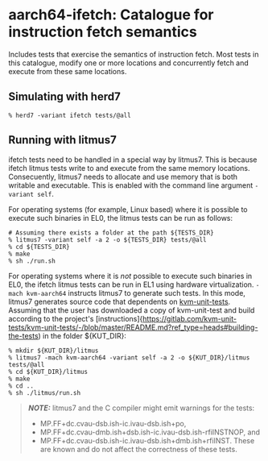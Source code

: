 aarch64-ifetch: Catalogue for instruction fetch semantics
=========================================================

Includes tests that exercise the semantics of instruction fetch. Most
tests in this catalogue, modify one or more locations and concurrently
fetch and execute from these same locations.

Simulating with herd7
---------------------

    % herd7 -variant ifetch tests/@all

Running with litmus7
--------------------

ifetch tests need to be handled in a special way by litmus7. This is
because ifetch litmus tests write to and execute from the same memory
locations. Consecuently, litmus7 needs to allocate and use memory that
is both writable and executable. This is enabled with the command line
argument `-variant self`.

For operating systems (for example, Linux based) where it is
possible to execute such binaries in EL0, the litmus tests can be run
as follows:

    # Assuming there exists a folder at the path ${TESTS_DIR}
    % litmus7 -variant self -a 2 -o ${TESTS_DIR} tests/@all
    % cd ${TESTS_DIR}
    % make
    % sh ./run.sh

For operating systems where it is *not* possible to execute such
binaries in EL0, the ifetch litmus tests can be run in EL1 using
hardware virtualization. `-mach kvm-aarch64` instructs litmus7 to
generate such tests. In this mode, litmus7 generates source code that
dependents on
[kvm-unit-tests](http://www.linux-kvm.org/page/KVM-unit-tests). Assuming
that the user has downloaded a copy of kvm-unit-test and build
according to the project's
[instructions]{https://gitlab.com/kvm-unit-tests/kvm-unit-tests/-/blob/master/README.md?ref_type=heads#building-the-tests)
in the folder ${KUT_DIR}:

    % mkdir ${KUT_DIR}/litmus
    % litmus7 -mach kvm-aarch64 -variant self -a 2 -o ${KUT_DIR}/litmus tests/@all
    % cd ${KUT_DIR}/litmus
    % make
    % cd ..
    % sh ./litmus/run.sh


> **_NOTE:_** litmus7 and the C compiler might emit warnings for the tests:
> - MP.FF+dc.cvau-dsb.ish-ic.ivau-dsb.ish+po,
> - MP.FF+dc.cvau-dmb.ish+dsb.ish-ic.ivau-dsb.ish-rfiINSTNOP, and
> - MP.FF+dc.cvau-dsb.ish-ic.ivau-dsb.ish+dmb.ish+rfiINST.
> These are known and do not affect the correctness of these tests.
